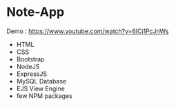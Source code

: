 # Note-App

Demo : https://www.youtube.com/watch?v=6lCj1PcJnWs
   - HTML
   - CSS
   - Bootstrap
   -  NodeJS
   -  ExpressJS
   -  MySQL Database
   -  EJS View Engine
   -  few NPM packages

